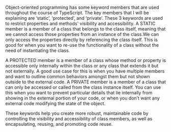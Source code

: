Object-oriented programming has some keyword members that are used throughout the course of TypeScript. The key members that I will be explaining are ‘static’, ‘protected’, and ‘private’. These 3 keywords are used to restrict properties and methods' visibility and accessibility. A STATIC member is a member of a class that belongs to the class itself, meaning that we cannot access those properties from an instance of the class.We can only access the properties directly by referencing the class itself. This is good for when you want to re-use the functionality of a class without the need of instantiating the class.

A PROTECTED member is a member of a class whose method or property is accessible only internally within the class or any class that extends it but not externally. A good use case for this is when you have multiple members and want to outline common behaviors amongst them but not shown outside to the external code. A PRIVATE member is a member of a class that can only be accessed or called from the class instance itself. You can use this when you want to prevent particular details that lie internally from showing in the external portion of your code, or when you don’t want any external code modifying the state of the object.

These keywords help you create more robust, maintainable code by controlling the visibility and accessibility of class members, as well as encapsulating, reusing, and promoting code reuse.
